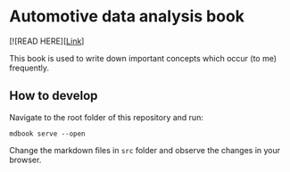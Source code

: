 # Automotive data analysis book

[![READ HERE][[Link](https://kopytjuk.github.io/automotive-data-analysis-book/)]

This book is used to write down important concepts which occur (to me) frequently.

## How to develop

Navigate to the root folder of this repository and run:

```
mdbook serve --open
```

Change the markdown files in `src` folder and observe the changes in your browser.